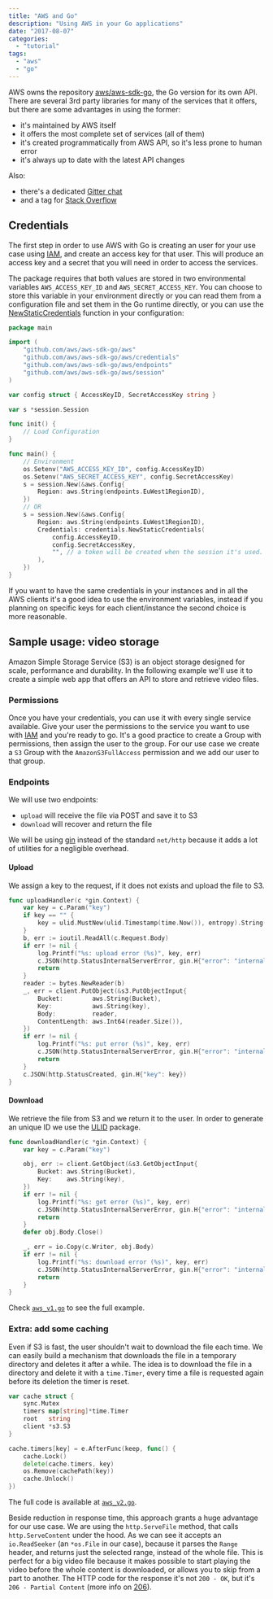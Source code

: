 ```yaml
---
title: "AWS and Go"
description: "Using AWS in your Go applications"
date: "2017-08-07"
categories:
  - "tutorial"
tags:
  - "aws"
  - "go"
---
```



AWS owns the repository [aws/aws-sdk-go](http://github.com/aws/aws-sdk-go), the Go version for its own API. 
There are several 3rd party libraries for many of the services that it offers, but there are some advantages in using the former:

- it's maintained by AWS itself
- it offers the most complete set of services (all of them)
- it's created programmatically from AWS API, so it's less prone to human error
- it's always up to date with the latest API changes

Also:

- there's a dedicated [Gitter chat](https://gitter.im/aws/aws-sdk-go)
- and a tag for [Stack Overflow](http://stackoverflow.com/questions/tagged/aws-sdk-go)

## Credentials

The first step in order to use AWS with Go is creating an user for your use case using [IAM](1), and create an access key for that user.
This will produce an access key and a secret that you will need in order to access the services.

The package requires that both values are stored in two environmental variables `AWS_ACCESS_KEY_ID` and `AWS_SECRET_ACCESS_KEY`. 
You can choose to store this variable in your environment directly or you can read them from a configuration file and set them 
in the Go runtime directly, or you can use the [NewStaticCredentials](2) function in your configuration:

```go
package main

import (
	"github.com/aws/aws-sdk-go/aws"
	"github.com/aws/aws-sdk-go/aws/credentials"
	"github.com/aws/aws-sdk-go/aws/endpoints"
	"github.com/aws/aws-sdk-go/aws/session"
)

var config struct { AccessKeyID, SecretAccessKey string }

var s *session.Session

func init() { 
	// Load Configuration
}

func main() {
	// Environment
	os.Setenv("AWS_ACCESS_KEY_ID", config.AccessKeyID)
	os.Setenv("AWS_SECRET_ACCESS_KEY", config.SecretAccessKey)
	s = session.New(&aws.Config{
		Region: aws.String(endpoints.EuWest1RegionID),
	})
	// OR
	s = session.New(&aws.Config{
		Region: aws.String(endpoints.EuWest1RegionID),
		Credentials: credentials.NewStaticCredentials(
			config.AccessKeyID, 
			config.SecretAccessKey,
			"", // a token will be created when the session it's used.
		),
	})
}
```

If you want to have the same credentials in your instances and in all the AWS clients it's a good idea to use the 
environment variables, instead if you planning on specific keys for each client/instance the second choice is more reasonable.

## Sample usage: video storage

Amazon Simple Storage Service (S3) is an object storage designed for scale, performance and durability. In the following example we'll use it
to create a simple web app that offers an API to store and retrieve video files.

### Permissions

Once you have your credentials, you can use it with every single service available. Give your user the permissions to the service you 
want to use with [IAM](1) and you're ready to go. It's a good practice to create a Group with permissions, then assign the user to the 
group. For our use case we create a `S3` Group with the `AmazonS3FullAccess` permission and we add our user to that group.

### Endpoints

We will use two endpoints: 

- `upload` will receive the file via POST and save it to S3
- `download` will recover and return the file

We will be using [gin](5) instead of the standard `net/http` because it adds a lot of utilities for a negligible overhead.

#### Upload

We assign a key to the request, if it does not exists and upload the file to S3.
```go
func uploadHandler(c *gin.Context) {
	var key = c.Param("key")
	if key == "" {
		key = ulid.MustNew(ulid.Timestamp(time.Now()), entropy).String()
	}
	b, err := ioutil.ReadAll(c.Request.Body)
	if err != nil {
		log.Printf("%s: upload error (%s)", key, err)
		c.JSON(http.StatusInternalServerError, gin.H{"error": "internal error"})
		return
	}
	reader := bytes.NewReader(b)
	_, err = client.PutObject(&s3.PutObjectInput{
		Bucket:        aws.String(Bucket),
		Key:           aws.String(key),
		Body:          reader,
		ContentLength: aws.Int64(reader.Size()),
	})
	if err != nil {
		log.Printf("%s: put error (%s)", key, err)
		c.JSON(http.StatusInternalServerError, gin.H{"error": "internal error"})
		return
	}
	c.JSON(http.StatusCreated, gin.H{"key": key})
}
```

#### Download

We retrieve the file from S3 and we return it to the user. In order to generate an unique ID we use the [ULID](4) package.

```go
func downloadHandler(c *gin.Context) {
	var key = c.Param("key")

	obj, err := client.GetObject(&s3.GetObjectInput{
		Bucket: aws.String(Bucket),
		Key:    aws.String(key),
	})
	if err != nil {
		log.Printf("%s: get error (%s)", key, err)
		c.JSON(http.StatusInternalServerError, gin.H{"error": "internal error"})
		return
	}
	defer obj.Body.Close()

	_, err = io.Copy(c.Writer, obj.Body)
	if err != nil {
		log.Printf("%s: download error (%s)", key, err)
		c.JSON(http.StatusInternalServerError, gin.H{"error": "internal error"})
		return
	}
}
```

Check [`aws_v1.go`](https://github.com/DauMau/Blog/tree/master/content/post/aws_v1.go) to see the full example.

### Extra: add some caching

Even if S3 is fast, the user shouldn't wait to download the file each time. We can easily build a mechanism that downloads the file 
in a temporary directory and deletes it after a while. The idea is to download the file in a directory and delete it with a `time.Timer`, every time a file is requested again before its deletion the timer is reset.

```go
var cache struct {
	sync.Mutex
	timers map[string]*time.Timer
	root   string
	client *s3.S3
}

cache.timers[key] = e.AfterFunc(keep, func() {
	cache.Lock()
	delete(cache.timers, key)
	os.Remove(cachePath(key))
	cache.Unlock()
})
```

The full code is available at [`aws_v2.go`](https://github.com/DauMau/Blog/tree/master/content/post/aws_v2.go).

Beside reduction in response time, this approach grants a huge advantage for our use case. We are using the `http.ServeFile` 
method, that calls `http.ServeContent` under the hood. As we can see it accepts an `io.ReadSeeker` (an `*os.File` in our case), because 
it parses the `Range` header, and returns just the selected range, instead of the whole file. This is perfect for a big video file 
because it makes possible to start playing the video before the whole content is downloaded, or allows you to skip from a part to 
another. The HTTP code for the response it's not `200 - OK`, but it's `206 - Partial Content` (more info on [206](3)).

[1]: https://aws.amazon.com/documentation/iam/
[2]: http://docs.aws.amazon.com/sdk-for-go/api/aws/credentials/#NewStaticCredentials
[3]: https://httpstatuses.com/206
[4]: https://github.com/oklog/ulid
[5]: https://github.com/gin-gonic/gin